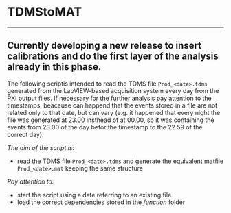 # TDMStoMAT

---
Currently developing a new release to insert calibrations and do the first layer of the analysis already in this phase.
---

The following scriptis intended to read the TDMS file `Prod_<date>.tdms` generated from the LabVIEW-based acquisition system every day from the PXI output files.
If necessary for the further analysis pay attention to the timestamps, beacause can happend that the events stored in a file are not related only to that date, but can vary (e.g. it happened that every night the file was generated at 23.00 insthead of at 00.00, so it was containing the events from 23.00 of the day befor the timestamp to the 22.59 of the correct day).

_The aim of the script is:_
- read the TDMS file `Prod_<date>.tdms` and generate the equivalent matfile `Prod_<date>.mat` keeping the same structure

_Pay attention to:_
- start the script using a date referring to an existing file
- load the correct dependencies stored in the _function_ folder
